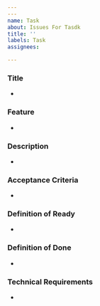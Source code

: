 ```yaml
---
---
name: Task
about: Issues For Tasdk
title: ''
labels: Task
assignees: 

---
```


### Title
*
### Feature
*
### Description
*
###  Acceptance Criteria
*
### Definition of Ready
*
### Definition of Done
*
### Technical Requirements
*
